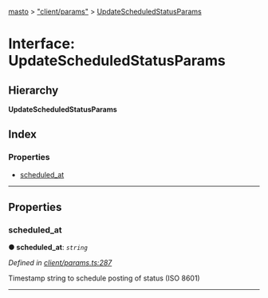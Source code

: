 [masto](../README.md) > ["client/params"](../modules/_client_params_.md) > [UpdateScheduledStatusParams](../interfaces/_client_params_.updatescheduledstatusparams.md)

# Interface: UpdateScheduledStatusParams

## Hierarchy

**UpdateScheduledStatusParams**

## Index

### Properties

* [scheduled_at](_client_params_.updatescheduledstatusparams.md#scheduled_at)

---

## Properties

<a id="scheduled_at"></a>

###  scheduled_at

**● scheduled_at**: *`string`*

*Defined in [client/params.ts:287](https://github.com/neet/masto.js/blob/b4e0b0f/src/client/params.ts#L287)*

Timestamp string to schedule posting of status (ISO 8601)

___

